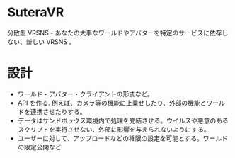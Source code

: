 # SuteraVR
分散型 VRSNS - あなたの大事なワールドやアバターを特定のサービスに依存しない、新しい VRSNS 。

# 設計

- ワールド・アバター・クライアントの形式など。
- API を作る. 例えば、カメラ等の機能に上乗せしたり、外部の機能とワールドを連携させたりする。
- データはサンドボックス環境内で処理を完結させる。ウイルスや悪意のあるスクリプトを実行させない、外部に影響を与えられないようにする。
- ユーザーに対して、アップロードなどの権限の設定を可能とする。ワールドの限定公開など
